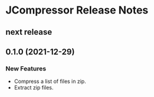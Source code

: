 # JCompressor Release Notes

## next release

## 0.1.0 (2021-12-29)
### New Features
- Compress a list of files in zip.
- Extract zip files.